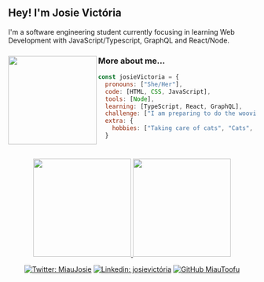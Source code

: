 ## Hey! I'm Josie Victória
<div>
  <div align="left">
    I'm a software engineering student currently focusing in learning Web Development with JavaScript/Typescript, GraphQL and React/Node.
  <div align="left">
    <img align="left" src="https://cdn.discordapp.com/attachments/932684797095084043/1021119705253167274/giphy.webp" width="180">  
  
  ### More about me...
  ```js
  const josieVictoria = {
    pronouns: ["She/Her"],
    code: [HTML, CSS, JavaScript],
    tools: [Node],
    learning: [TypeScript, React, GraphQL],
    challenge: ["I am preparing to do the woovi-challenge"],
    extra: {
      hobbies: ["Taking care of cats", "Cats", "Cuddling with my cat"]
    }
  ```
    
  </div>
  <h1></h1>
  <div align="center">

<a href="https://github.com/bkarln">
<img height="199em" src="https://github-readme-stats.vercel.app/api?username=MiauToofu&show_icons=true&theme=darcula&include_all_commits=true&count_private=true"/>
<img height="199em" src="https://github-readme-stats.vercel.app/api/top-langs/?username=MiauToofu&layout=compact&langs_count=7&theme=darcula"/>

<br>

[![Twitter: MiauJosie](https://img.shields.io/twitter/follow/MiauJosie?style=social)](https://twitter.com/MiauJosie)
[![Linkedin: josievictória](https://img.shields.io/badge/-josievictória-blue?style=flat-square&logo=Linkedin&logoColor=white&link=https://www.linkedin.com/in/josievictória/)](https://www.linkedin.com/in/josievictória/)
[![GitHub MiauToofu](https://img.shields.io/github/followers/MiauToofu?label=follow&style=social)](https://github.com/MiauToofu)
    
  </div>
</div>
